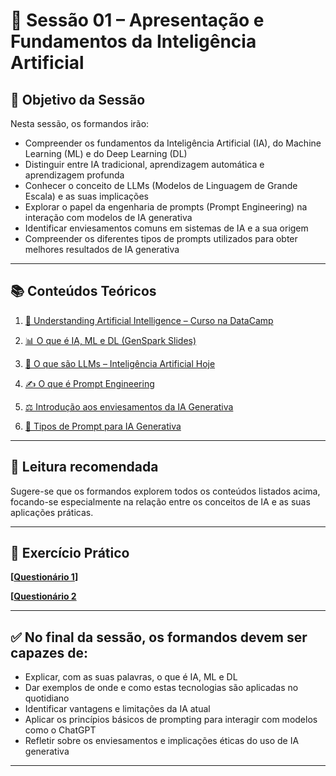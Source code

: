 # 📘 Sessão 01 – Apresentação e Fundamentos da Inteligência Artificial

## 🎯 Objetivo da Sessão

Nesta sessão, os formandos irão:

- Compreender os fundamentos da Inteligência Artificial (IA), do Machine Learning (ML) e do Deep Learning (DL)
- Distinguir entre IA tradicional, aprendizagem automática e aprendizagem profunda
- Conhecer o conceito de LLMs (Modelos de Linguagem de Grande Escala) e as suas implicações
- Explorar o papel da engenharia de prompts (Prompt Engineering) na interação com modelos de IA generativa
- Identificar enviesamentos comuns em sistemas de IA e a sua origem
- Compreender os diferentes tipos de prompts utilizados para obter melhores resultados de IA generativa

---

## 📚 Conteúdos Teóricos

1. <a href="https://app.datacamp.com/learn/courses/understanding-artificial-intelligence" target="_blank">📘 Understanding Artificial Intelligence – Curso na DataCamp</a>

2. <a href="https://www.genspark.ai/slides?project_id=ca77b70e-b768-4923-88c3-f52256f3c63e" target="_blank">📊 O que é IA, ML e DL (GenSpark Slides)</a>

3. <a href="https://inteligenciaartificialhoje.pt/o-que-sao-os-llms/" target="_blank">🧠 O que são LLMs – Inteligência Artificial Hoje</a>

4. <a href="https://inteligenciaartificialhoje.pt/o-que-e-o-prompt-engineering/" target="_blank">✍️ O que é Prompt Engineering</a>

5. <a href="https://inteligenciaartificialhoje.pt/introducao-aos-enviesamentos-em-ia-generativa/" target="_blank">⚖️ Introdução aos enviesamentos da IA Generativa</a>

6. <a href="https://inteligenciaartificialhoje.pt/os-tipos-de-prompt-para-a-ia-generativa/" target="_blank">🧾 Tipos de Prompt para IA Generativa</a>

---

## 📖 Leitura recomendada

Sugere-se que os formandos explorem todos os conteúdos listados acima, focando-se especialmente na relação entre os conceitos de IA e as suas aplicações práticas.

---

## 📝 Exercício Prático

**[[Questionário 1](https://g.co/gemini/share/a221ea830b4f)]**

**[[Questionário 2](https://g.co/gemini/share/27a409279756)**

---

## ✅ No final da sessão, os formandos devem ser capazes de:

- Explicar, com as suas palavras, o que é IA, ML e DL
- Dar exemplos de onde e como estas tecnologias são aplicadas no quotidiano
- Identificar vantagens e limitações da IA atual
- Aplicar os princípios básicos de prompting para interagir com modelos como o ChatGPT
- Refletir sobre os enviesamentos e implicações éticas do uso de IA generativa

---

